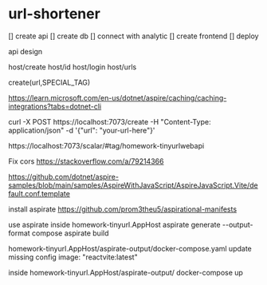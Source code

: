 # url-shortener

[] create api
[] create db
[] connect with analytic
[] create frontend
[] deploy


api design

host/create
host/id
host/login
host/urls

create(url,SPECIAL_TAG)

https://learn.microsoft.com/en-us/dotnet/aspire/caching/caching-integrations?tabs=dotnet-cli


curl -X POST https://localhost:7073/create -H "Content-Type: application/json" -d '{"url": "your-url-here"}'


https://localhost:7073/scalar/#tag/homework-tinyurlwebapi

Fix cors
https://stackoverflow.com/a/79214366


https://github.com/dotnet/aspire-samples/blob/main/samples/AspireWithJavaScript/AspireJavaScript.Vite/default.conf.template


install aspirate
https://github.com/prom3theu5/aspirational-manifests


use aspirate
inside homework-tinyurl.AppHost
aspirate generate --output-format compose
aspirate build

homework-tinyurl.AppHost/aspirate-output/docker-compose.yaml
update missing config
image: "reactvite:latest"

inside homework-tinyurl.AppHost/aspirate-output/
docker-compose up
